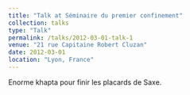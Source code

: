 ```yaml
---
title: "Talk at Séminaire du premier confinement"
collection: talks
type: "Talk"
permalink: /talks/2012-03-01-talk-1
venue: "21 rue Capitaine Robert Cluzan"
date: 2012-03-01
location: "Lyon, France"
---
```


Enorme khapta pour finir les placards de Saxe.
